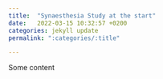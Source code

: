 ```yaml
---
title:  "Synaesthesia Study at the start"
date:   2022-03-15 10:32:57 +0200
categories: jekyll update
permalink: ":categories/:title"

---
```


Some content
